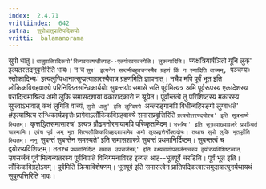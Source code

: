 ```yaml
---
index:  2.4.71
vrittiindex:  642
sutra:  सुपोधातुप्रातिपदिकयोः
vritti:  balamanorama 
---
```


सुपो धातु। `धातुप्रातिपदिकयो'रित्यवयवषष्ठीत्याह--एतयोरवयवस्येति। लुक्स्यादिति। `ण्यक्षत्रियार्षञितो यूनि लुक्' इत्यतस्तदनुवृत्तेरिति भावः। न च `सुप' इत्यनेन सप्तमीबहुवचनस्यैव ग्रहणं किं न स्यादिति वाच्यम्, `पञ्चम्याः स्तोकादिभ्यः' इत्यलुग्विधानात्सुप्प्रत्याहारस्यैवात्र ग्रहणमिति ज्ञापनात्। नचैव मपि पूर्वं भूत इति लोकिकविग्रहवाक्ये परिनिष्ठितसन्धिकार्ययोः सुबन्तयोः समासे सति पूर्वमित्यत्र अमि पूर्वरूपस्य एकादेशस्य परादित्वमाश्रित्य अमो लुकि समासदशायां वकारादकारो न श्रूयेत। पूर्वान्तत्वे तु परिशिष्टस्य मकारस्य सुप्त्वाऽभावात् कथं लुगिति वाच्यं, `सुपो धातु' इति लुग्विषये `अन्तरङ्गानपि विधीन्बहिरङ्गो लुग्बाधते' #इत्याश्रित्य सन्धिकार्यप्रवृत्तेः प्रागेवाऽलौकिकविग्रहवाक्ये समासप्रवृत्तिरिति `प्रत्ययोत्तरपदयोश्च' इति सूत्रभाष्ये स्थितम्। `कृत्तद्धितसमासाश्च' इत्यत्र प्रौढमनोरमायामपि परिष्कृतमिदम्। `भस्त्रैषा' इति सूत्रव्याख्यावलरे प्रपञ्चितं चास्माभिः। एवंच पूर्व अम् भूत सित्यलौकिकविग्रहदशायामेव अमो लुक्प्रवृत्तेर्नोक्तदोषः। तथाच सुपो लुकि भूतपूर्वेति स्थितम्। ननु `सुबन्तं सुबन्तेन समस्यते' इति समासशास्त्रे सुबन्तं प्रथमानिर्दिष्टम्। सुबन्तत्वं च द्वयोरप्यविशिष्टम्। ततश्च `प्रथमानिर्दिष्टं समास उपसर्जनम्' इति वक्ष्यमाणोपसर्जनत्वस्य द्वयोरप्यविशिष्टत्वात् `उपसर्जनं पूर्व'मित्यन्यतरस्य पूर्वनिपाते विनिगमनाविरह इत्यत आह--भूतपूर्वे चरडिति। पूर्वं भूत इति। लौकिकविग्रहोऽयम्। पूर्वमिति क्रियाविशेषणम्। भूतपूर्व इति समासत्वेन प्रातिपदिकत्वात्समुदायात्पुनर्यथायथं सुबुत्पत्तिरिति भावः।

